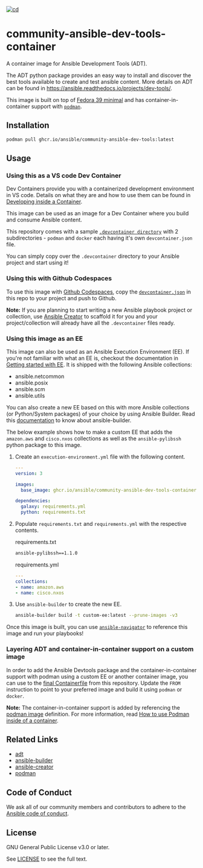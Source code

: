 [![cd](https://github.com/ansible/community-ansible-dev-tools-container/actions/workflows/cd.yml/badge.svg?branch=main&event=schedule)](https://github.com/ansible/community-ansible-dev-tools-container/actions/workflows/cd.yml)

# community-ansible-dev-tools-container

A container image for Ansible Development Tools (ADT).

The ADT python package provides an easy way to install and discover the best tools available to create and test ansible content.
More details on ADT can be found in <https://ansible.readthedocs.io/projects/dev-tools/>.

This image is built on top of [Fedora 39 minimal](quay.io/fedora/fedora-minimal:39) and has container-in-container support with [`podman`](https://podman.io/docs).

## Installation

```bash
podman pull ghcr.io/ansible/community-ansible-dev-tools:latest
```

## Usage

### Using this as a VS code Dev Container

Dev Containers provide you with a containerized development environment in VS code. Details on what they are and how to use them can be found in [Developing inside a Container](https://code.visualstudio.com/docs/devcontainers/containers).

This image can be used as an image for a Dev Container where you build and consume Ansible content.

This repository comes with a sample [`.devcontainer directory`](https://github.com/ansible/community-ansible-dev-tools-container/tree/main/.devcontainer) with 2 subdirectories - `podman` and `docker` each having it's own
`devcontainer.json` file.

You can simply copy over the `.devcontainer` directory to your Ansible project and start using it!

### Using this with Github Codespaces

To use this image with [Github Codespaces](https://docs.github.com/en/codespaces/overview), copy the [`devcontainer.json`](https://github.com/ansible/community-ansible-dev-tools-container/blob/main/.devcontainer/devcontainer.json) in this repo to your project and push to Github.

**Note:** If you are planning to start writing a new Ansible playbook project or collection, use [Ansible Creator](https://ansible.readthedocs.io/projects/creator) to scaffold it for you and your project/collection will already have all the `.devcontainer` files ready.

### Using this image as an EE

This image can also be used as an Ansible Execution Environment (EE). If you're not familiar with what an EE is, checkout the documentation in [Getting started with EE](https://ansible.readthedocs.io/en/latest/getting_started_ee/index.html). It is shipped with the following Ansible collections:

- ansible.netcommon
- ansible.posix
- ansible.scm
- ansible.utils

You can also create a new EE based on this with more Ansible collections (or Python/System packages) of your choice by using Ansible Builder. Read this [documentation](https://ansible.readthedocs.io/projects/builder/en/latest/) to know about ansible-builder.

The below example shows how to make a custom EE that adds the `amazon.aws` and `cisco.nxos` collections as well as the `ansible-pylibssh` python package to this image.

1. Create an `execution-environment.yml` file with the following content.

    ```yaml
    ---
    version: 3

    images:
      base_image: ghcr.io/ansible/community-ansible-dev-tools-container:latest

    dependencies:
      galaxy: requirements.yml
      python: requirements.txt
    ```

2. Populate `requirements.txt` and `requirements.yml` with the respective contents.

    requirements.txt

    ```bash
    ansible-pylibssh==1.1.0
    ```

    requirements.yml

    ```yaml
    ---
    collections:
    - name: amazon.aws
    - name: cisco.nxos
    ```

3. Use `ansible-builder` to create the new EE.

    ```bash
    ansible-builder build -t custom-ee:latest --prune-images -v3
    ```

Once this image is built, you can use [`ansible-navigator`](https://ansible.readthedocs.io/projects/navigator/) to reference this image and run your playbooks!

### Layering ADT and container-in-container support on a custom image

In order to add the Ansible Devtools package and the container-in-container support with podman using a custom EE or another container image, you can use to the [final
Containerfile](https://github.com/ansible/community-ansible-dev-tools-container/blob/main/final/Containerfile) from this repository. Update the `FROM` instruction to point to
your preferred image and build it using `podman` or `docker`.

**Note:** The container-in-container support is added by referencing the [podman image](https://github.com/containers/image_build/tree/main/podman) definition. For more information, read [How to use Podman inside of a container](https://www.redhat.com/sysadmin/podman-inside-container).

## Related Links

- [adt](https://github.com/ansible/ansible-dev-tools)
- [ansible-builder](https://github.com/ansible/ansible-builder)
- [ansible-creator](https://github.com/ansible/ansible-creator)
- [podman](https://github.com/containers/podman/)

## Code of Conduct

We ask all of our community members and contributors to adhere to the [Ansible code of conduct](http://docs.ansible.com/ansible/latest/community/code_of_conduct.html).

## License

GNU General Public License v3.0 or later.

See [LICENSE](https://www.gnu.org/licenses/gpl-3.0.txt) to see the full text.
